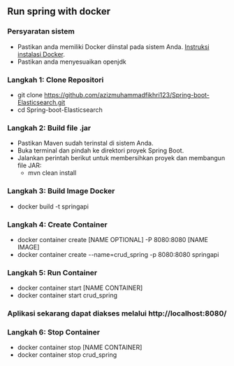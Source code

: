 ## Run spring with docker

### Persyaratan sistem 
 - Pastikan anda memiliki Docker diinstal pada sistem Anda. [Instruksi instalasi Docker](https://docs.docker.com/get-docker/).
 - Pastikan anda menyesuaikan openjdk

### Langkah 1: Clone Repositori
  - git clone https://github.com/azizmuhammadfikhri123/Spring-boot-Elasticsearch.git
  - cd Spring-boot-Elasticsearch

### Langkah 2: Build file .jar
  - Pastikan Maven sudah terinstal di sistem Anda.
  - Buka terminal dan pindah ke direktori proyek Spring Boot.
  - Jalankan perintah berikut untuk membersihkan proyek dan membangun file JAR:
     - mvn clean install

### Langkah 3: Build Image Docker
  - docker build -t springapi

### Langkah 4: Create Container
  - docker container create [NAME OPTIONAL] -P 8080:8080 [NAME IMAGE]
  - docker container create --name=crud_spring -p 8080:8080 springapi

### Langkah 5: Run Container 
  - docker container start [NAME CONTAINER]
  - docker container start crud_spring

### Aplikasi sekarang dapat diakses melalui http://localhost:8080/

### Langkah 6: Stop Container 
  - docker container stop [NAME CONTAINER]
  - docker container stop crud_spring


